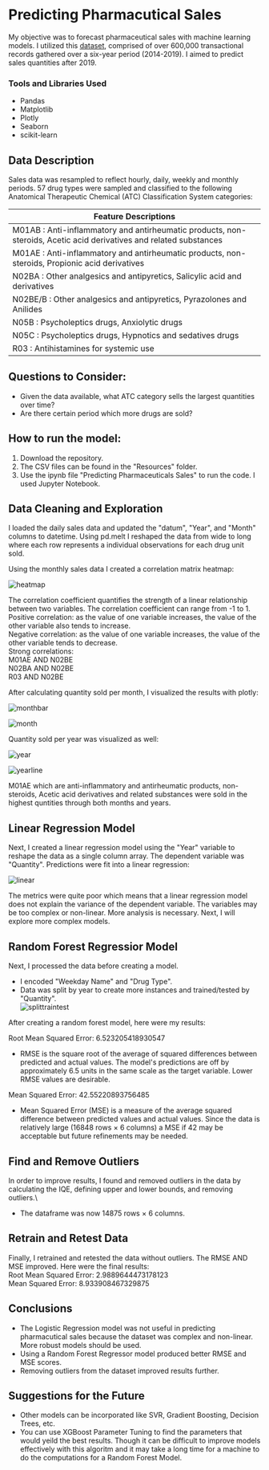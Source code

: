 # Predicting Pharmacutical Sales

My objective was to forecast pharmaceutical sales with machine learning models. I utilized this [dataset](https://www.kaggle.com/datasets/milanzdravkovic/pharma-sales-data), comprised of over 600,000 transactional records gathered over a six-year period (2014-2019). I aimed to predict sales quantities after 2019.

### Tools and Libraries Used
* Pandas
* Matplotlib
* Plotly
* Seaborn
* scikit-learn

## Data Description

Sales data was resampled to reflect hourly, daily, weekly and monthly periods. 57 drug types were sampled and classified to the following Anatomical Therapeutic Chemical (ATC) Classification System categories:

| Feature Descriptions  |
|---|
| M01AB : Anti-inflammatory and antirheumatic products, non-steroids, Acetic acid derivatives and related substances  |
| M01AE : Anti-inflammatory and antirheumatic products, non-steroids, Propionic acid derivatives  |
| N02BA : Other analgesics and antipyretics, Salicylic acid and derivatives  |
| N02BE/B : Other analgesics and antipyretics, Pyrazolones and Anilides  |
| N05B : Psycholeptics drugs, Anxiolytic drugs  |
| N05C : Psycholeptics drugs, Hypnotics and sedatives drugs  |
| R03 : Antihistamines for systemic use  |

## Questions to Consider:

* Given the data available, what ATC category sells the largest quantities over time?
* Are there certain period which more drugs are sold?

## How to run the model:
1. Download the repository.
2. The CSV files can be found in the "Resources" folder.
3. Use the ipynb file "Predicting Pharmaceuticals Sales" to run the code. I used Jupyter Notebook.

## Data Cleaning and Exploration

I loaded the daily sales data and updated the "datum", "Year", and "Month" columns to datetime.
Using pd.melt I reshaped the data from wide to long where each row represents a individual observations for each drug unit sold. 

Using the monthly sales data I created a correlation matrix heatmap: <br>

![heatmap](Images/heatmap.PNG) 

The correlation coefficient quantifies the strength of a linear relationship between two variables. The correlation coefficient can range from -1 to 1. <br>
Positive correlation: as the value of one variable increases, the value of the other variable also tends to increase.<br>
Negative correlation: as the value of one variable increases, the value of the other variable tends to decrease. <br>
Strong correlations: <br>
M01AE AND N02BE<br>
N02BA AND N02BE<br>
R03 AND N02BE<br>

After calculating quantity sold per month, I visualized the results with plotly: <br>

![monthbar](Images/monthbar.PNG)

![month](Images/month.PNG)


Quantity sold per year was visualized as well: <br>

![year](Images/year.PNG)

![yearline](Images/yearline.PNG)

M01AE which are anti-inflammatory and antirheumatic products, non-steroids, Acetic acid derivatives and related substances were sold in the highest quntities through both months and years.

## Linear Regression Model

Next, I created a linear regression model using the "Year" variable to reshape the data as a single column array. The dependent variable was "Quantity". Predictions were fit into a linear regression: <br>

![linear](Images/linear.PNG)

The metrics were quite poor which means that a linear regression model does not explain the variance of the dependent variable. The variables may be too complex or non-linear. More analysis is necessary. Next, I will explore more complex models.

## Random Forest Regressior Model
Next, I processed the data before creating a model. 
* I encoded "Weekday Name" and "Drug Type".
* Data was split by year to create more instances and trained/tested by "Quantity". <br>
![splittraintest](Images/trainsplit.PNG) <br>

After creating a random forest model, here were my results: <br>

Root Mean Squared Error: 6.523205418930547<br>
* RMSE is the square root of the average of squared differences between predicted and actual values. The model's predictions are off by approximately 6.5 units in the same scale as the target variable. Lower RMSE values are desirable.

Mean Squared Error: 42.55220893756485<br>
* Mean Squared Error (MSE) is a measure of the average squared difference between predicted values and actual values. Since the data is relatively large (16848 rows × 6 columns) a MSE if 42 may be acceptable but future refinements may be needed.

## Find and Remove Outliers

In order to improve results, I found and removed outliers in the data by calculating the IQE, defining upper and lower bounds, and removing outliers.\
* The dataframe was now 14875 rows × 6 columns.

## Retrain and Retest Data

Finally, I retrained and retested the data without outliers. The RMSE AND MSE improved. Here were the final results: <br>
Root Mean Squared Error: 2.9889644473178123 <br>
Mean Squared Error: 8.933908467329875<br>

## Conclusions
	
* The Logistic Regression model was not useful in predicting pharmacutical sales because the dataset was complex and non-linear. More robust models should be used.
* Using a Random Forest Regressor model produced better RMSE and MSE scores.
* Removing outliers from the dataset improved results further. 

## Suggestions for the Future

* Other models can be incorporated like SVR, Gradient Boosting, Decision Trees, etc.
* You can use XGBoost Parameter Tuning to find the parameters that would yeild the best results. Though it can be difficult to improve models effectively with this algoritm and it may take a long time for a machine to do the computations for a Random Forest Model. 










